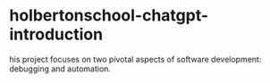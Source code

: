 # holbertonschool-chatgpt-introduction
his project focuses on two pivotal aspects of software development: debugging and automation.
